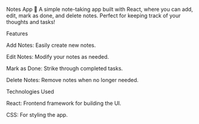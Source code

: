 Notes App 📝
A simple note-taking app built with React, where you can add, edit, mark as done, and delete notes. Perfect for keeping track of your thoughts and tasks!

Features

Add Notes: Easily create new notes.

Edit Notes: Modify your notes as needed.

Mark as Done: Strike through completed tasks.

Delete Notes: Remove notes when no longer needed.


Technologies Used

React: Frontend framework for building the UI.

CSS: For styling the app.
